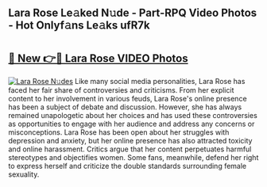 ## Lara Rose Le𝚊ked N𝚞de - Part-RPQ Video Photos - Hot Onlyf𝚊ns Le𝚊ks ufR7k

# <h2><a href="http://ab76690.deff.icu/?id=Lara+Rose">🔗 New 👉🔴 Lara Rose VIDEO Photos</a></h2>

[![Lara Rose N𝚞des](https://i.imgur.com/rIISA9y.gif)](http://ab76690.deff.icu/?id=Lara+Rose)
Like many social media personalities, Lara Rose has faced her fair share of controversies and criticisms. From her explicit content to her involvement in various feuds, Lara Rose's online presence has been a subject of debate and discussion. However, she has always remained unapologetic about her choices and has used these controversies as opportunities to engage with her audience and address any concerns or misconceptions. Lara Rose has been open about her struggles with depression and anxiety, but her online presence has also attracted toxicity and online harassment. Critics argue that her content perpetuates harmful stereotypes and objectifies women. Some fans, meanwhile, defend her right to express herself and criticize the double standards surrounding female sexuality.
